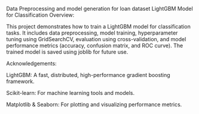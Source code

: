 Data Preprocessing and model generation for loan dataset
LightGBM Model for Classification
Overview:

This project demonstrates how to train a LightGBM model for classification tasks. It includes data preprocessing, model training, hyperparameter tuning using GridSearchCV, evaluation using cross-validation, and model performance metrics (accuracy, confusion matrix, and ROC curve).
The trained model is saved using joblib for future use.

Acknowledgements:

LightGBM: A fast, distributed, high-performance gradient boosting framework.

Scikit-learn: For machine learning tools and models.

Matplotlib & Seaborn: For plotting and visualizing performance metrics.
